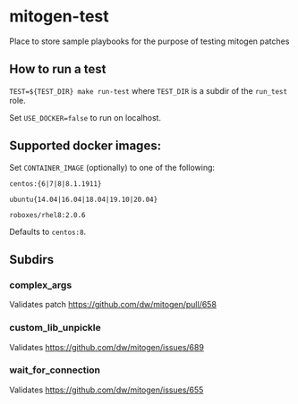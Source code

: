 # mitogen-test
Place to store sample playbooks for the purpose of testing mitogen patches

## How to run a test
`TEST=${TEST_DIR} make run-test` where `TEST_DIR` is a subdir of the `run_test` role.

Set `USE_DOCKER=false` to run on localhost.

## Supported docker images:
Set `CONTAINER_IMAGE` (optionally) to one of the following:

`centos:{6|7|8|8.1.1911}`

`ubuntu{14.04|16.04|18.04|19.10|20.04}`

`roboxes/rhel8:2.0.6`

Defaults to `centos:8`.

## Subdirs

### complex_args
Validates patch https://github.com/dw/mitogen/pull/658

### custom_lib_unpickle
Validates https://github.com/dw/mitogen/issues/689

### wait_for_connection
Validates https://github.com/dw/mitogen/issues/655
